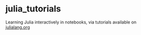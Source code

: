 # julia_tutorials
Learning Julia interactively in notebooks, via tutorials available on [julialang.org](https://julialang.org/learning/)
